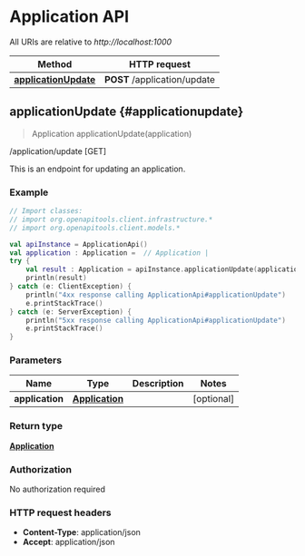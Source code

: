 # Application API

All URIs are relative to *http://localhost:1000*

Method | HTTP request
------------- | -------------
[**applicationUpdate**](#applicationupdate) | **POST** /application/update


<a id="applicationUpdate"></a>
## **applicationUpdate** {#applicationupdate}
> Application applicationUpdate(application)

/application/update [GET]

This is an endpoint for updating an application.

### Example
```kotlin
// Import classes:
// import org.openapitools.client.infrastructure.*
// import org.openapitools.client.models.*

val apiInstance = ApplicationApi()
val application : Application =  // Application | 
try {
    val result : Application = apiInstance.applicationUpdate(application)
    println(result)
} catch (e: ClientException) {
    println("4xx response calling ApplicationApi#applicationUpdate")
    e.printStackTrace()
} catch (e: ServerException) {
    println("5xx response calling ApplicationApi#applicationUpdate")
    e.printStackTrace()
}
```

### Parameters

Name | Type | Description  | Notes
------------- | ------------- | ------------- | -------------
 **application** | [**Application**](../models/Application)|  | [optional]

### Return type

[**Application**](../models/Application)

### Authorization

No authorization required

### HTTP request headers

 - **Content-Type**: application/json
 - **Accept**: application/json

